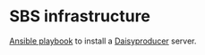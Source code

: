 # SBS infrastructure

[Ansible playbook][] to install a [Daisyproducer][] server.

[Ansible playbook]: http://www.ansible.com/home
[Daisyproducer]: http://www.daisyproducer.org


